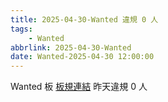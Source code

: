 ```yaml
---
title: 2025-04-30-Wanted 違規 0 人
tags:
    - Wanted
abbrlink: 2025-04-30-Wanted
date: Wanted-2025-04-30 12:00:00
---
```

Wanted 板 [板規連結](https://www.ptt.cc/bbs/Wanted/M.1608829773.A.D3B.html)
昨天違規 0 人
